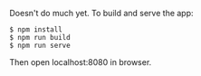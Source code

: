Doesn't do much yet. To build and serve the app:

```
$ npm install
$ npm run build
$ npm run serve
```

Then open localhost:8080 in browser.
